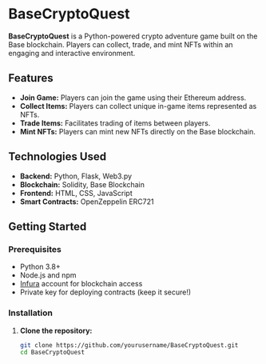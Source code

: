 # BaseCryptoQuest

**BaseCryptoQuest** is a Python-powered crypto adventure game built on the Base blockchain. Players can collect, trade, and mint NFTs within an engaging and interactive environment.

## Features

- **Join Game:** Players can join the game using their Ethereum address.
- **Collect Items:** Players can collect unique in-game items represented as NFTs.
- **Trade Items:** Facilitates trading of items between players.
- **Mint NFTs:** Players can mint new NFTs directly on the Base blockchain.

## Technologies Used

- **Backend:** Python, Flask, Web3.py
- **Blockchain:** Solidity, Base Blockchain
- **Frontend:** HTML, CSS, JavaScript
- **Smart Contracts:** OpenZeppelin ERC721

## Getting Started

### Prerequisites

- Python 3.8+
- Node.js and npm
- [Infura](https://infura.io/) account for blockchain access
- Private key for deploying contracts (keep it secure!)

### Installation

1. **Clone the repository:**

   ```bash
   git clone https://github.com/yourusername/BaseCryptoQuest.git
   cd BaseCryptoQuest
